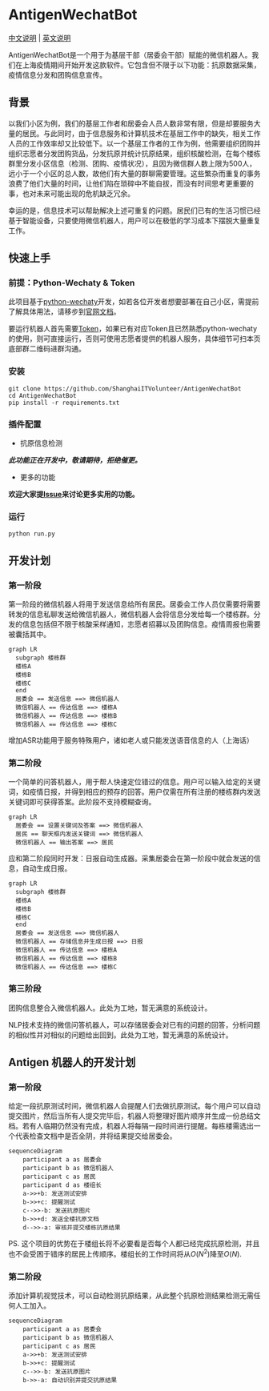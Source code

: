 # AntigenWechatBot 

[中文说明](README.md) | [英文说明](README.EN.md)

AntigenWechatBot是一个用于为基层干部（居委会干部）赋能的微信机器人。我们在上海疫情期间开始开发这款软件。它包含但不限于以下功能：抗原数据采集，疫情信息分发和团购信息宣传。

## 背景

以我们小区为例，我们的基层工作者和居委会人员人数非常有限，但是却要服务大量的居民。与此同时，由于信息服务和计算机技术在基层工作中的缺失，相关工作人员的工作效率却又比较低下。以一个基层工作者的工作为例，他需要组织团购并组织志愿者分发团购货品，分发抗原并统计抗原结果，组织核酸检测，在每个楼栋群里分发小区信息（检测、团购、疫情状况），且因为微信群人数上限为500人，远小于一个小区的总人数，故他们有大量的群聊需要管理。这些繁杂而重复的事务浪费了他们大量的时间，让他们陷在琐碎中不能自拔，而没有时间思考更重要的事，也对未来可能出现的危机缺乏冗余。

幸运的是，信息技术可以帮助解决上述可重复的问题。居民们已有的生活习惯已经基于智能设备，只要使用微信机器人，用户可以在极低的学习成本下摆脱大量重复工作。

## 快速上手

### 前提：Python-Wechaty & Token

此项目基于[python-wechaty](https://github.com/wechaty/python-wechaty)开发，如若各位开发者想要部署在自己小区，需提前了解具体用法，请移步到[官网文档](https://wechaty.readthedocs.io/zh_CN/latest/)。

要运行机器人首先需要[Token](https://wechaty.js.org/docs/puppet-services/tokens/)，如果已有对应Token且已然熟悉python-wechaty的使用，则可直接运行，否则可使用志愿者提供的机器人服务，具体细节可扫本页底部群二维码进群沟通。

### 安装 

```shell
git clone https://github.com/ShanghaiITVolunteer/AntigenWechatBot
cd AntigenWechatBot
pip install -r requirements.txt
```

### 插件配置



* 抗原信息检测

***此功能正在开发中，敬请期待，拒绝催更。***

* 更多的功能

**欢迎大家提[Issue](https://github.com/ShanghaiITVolunteer/AntigenWechatBot/issues/new)来讨论更多实用的功能。**


### 运行

```shell
python run.py
```
## 开发计划

### 第一阶段

第一阶段的微信机器人将用于发送信息给所有居民。居委会工作人员仅需要将需要转发的信息私聊发送给微信机器人，微信机器人会将信息分发给每一个楼栋群。分发的信息包括但不限于核酸采样通知，志愿者招募以及团购信息。疫情周报也需要被囊括其中。

```mermaid
graph LR
  subgraph 楼栋群
  楼栋A
  楼栋B
  楼栋C
  end
  居委会 == 发送信息 ==> 微信机器人
  微信机器人 == 传达信息 ==> 楼栋A
  微信机器人 == 传达信息 ==> 楼栋B
  微信机器人 == 传达信息 ==> 楼栋C
```

增加ASR功能用于服务特殊用户，诸如老人或只能发送语音信息的人（上海话）

### 第二阶段

一个简单的问答机器人，用于帮人快速定位错过的信息。用户可以输入给定的关键词，如疫情日报，并得到相应的预存的回答。用户仅需在所有注册的楼栋群内发送关键词即可获得答案。此阶段不支持模糊查询。

```mermaid
graph LR
  居委会 == 设置关键词及答案 ==> 微信机器人
  居民 == 聊天框内发送关键词 ==> 微信机器人
  微信机器人 == 输出答案 ==> 居民
```

应和第二阶段同时开发：日报自动生成器。采集居委会在第一阶段中就会发送的信息，自动生成日报。

```mermaid
graph LR
  subgraph 楼栋群
  楼栋A
  楼栋B
  楼栋C
  end
  居委会 == 发送信息 ==> 微信机器人
  微信机器人 == 存储信息并生成日报 ==> 日报
  微信机器人 == 传达信息 ==> 楼栋A
  微信机器人 == 传达信息 ==> 楼栋B
  微信机器人 == 传达信息 ==> 楼栋C
```

### 第三阶段

团购信息整合入微信机器人。此处为工地，暂无满意的系统设计。

NLP技术支持的微信问答机器人，可以存储居委会对已有的问题的回答，分析问题的相似性并对相似的问题给出回到。此处为工地，暂无满意的系统设计。

## Antigen 机器人的开发计划
### 第一阶段

给定一段抗原测试时间，微信机器人会提醒人们去做抗原测试。每个用户可以自动提交图片，然后当所有人提交完毕后，机器人将整理好图片顺序并生成一份总结文档。若有人临期仍然没有完成，机器人将每隔一段时间进行提醒。每栋楼需选出一个代表检查文档中是否全阴，并将结果提交给居委会。

```mermaid
sequenceDiagram
    participant a as 居委会
    participant b as 微信机器人
    participant c as 居民
    participant d as 楼组长
    a->>+b: 发送测试安排
    b->>+c: 提醒测试
    c-->>-b: 发送抗原图片
    b->>+d: 发送全楼抗原文档
    d-->>-a: 审核并提交楼栋抗原结果
```


PS. 这个项目的优势在于楼组长将不必要看是否每个人都已经完成抗原检测，并且也不会受困于错序的居民上传顺序。楼组长的工作时间将从$O(N^2)$降至$O(N)$.
    
### 第二阶段

添加计算机视觉技术，可以自动检测抗原结果，从此整个抗原检测结果检测无需任何人工加入。

```mermaid
sequenceDiagram
    participant a as 居委会
    participant b as 微信机器人
    participant c as 居民
    a->>+b: 发送测试安排
    b->>+c: 提醒测试
    c-->>-b: 发送抗原图片
    b->>-a: 自动识别并提交抗原结果
```
